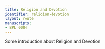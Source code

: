 ```yaml
---
title: Religion and Devotion
identifier: religion-devotion
layout: route
manuscripts:
- BPL 0004
---
```


Some introduction about Religion and Devotion
